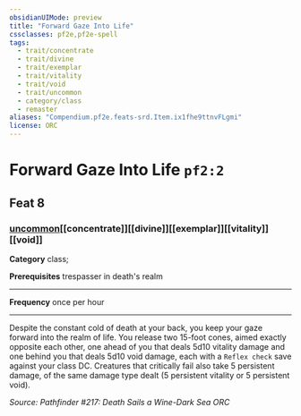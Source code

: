 ```yaml
---
obsidianUIMode: preview
title: "Forward Gaze Into Life"
cssclasses: pf2e,pf2e-spell
tags:
  - trait/concentrate
  - trait/divine
  - trait/exemplar
  - trait/vitality
  - trait/void
  - trait/uncommon
  - category/class
  - remaster
aliases: "Compendium.pf2e.feats-srd.Item.ix1fhe9ttnvFLgmi"
license: ORC
---
```

# Forward Gaze Into Life `pf2:2`
## Feat 8
### [uncommon](uncommon "Uncommon Rarity Trait")[[concentrate]][[divine]][[exemplar]][[vitality]][[void]]

**Category** class; 



**Prerequisites** trespasser in death's realm
* * *
**Frequency** once per hour

* * *

Despite the constant cold of death at your back, you keep your gaze forward into the realm of life. You release two 15-foot cones, aimed exactly opposite each other, one ahead of you that deals 5d10 vitality damage and one behind you that deals 5d10 void damage, each with a `Reflex check` save against your class DC. Creatures that critically fail also take 5 persistent damage, of the same damage type dealt (5 persistent vitality or 5 persistent void).

*Source: Pathfinder #217: Death Sails a Wine-Dark Sea*
*ORC*